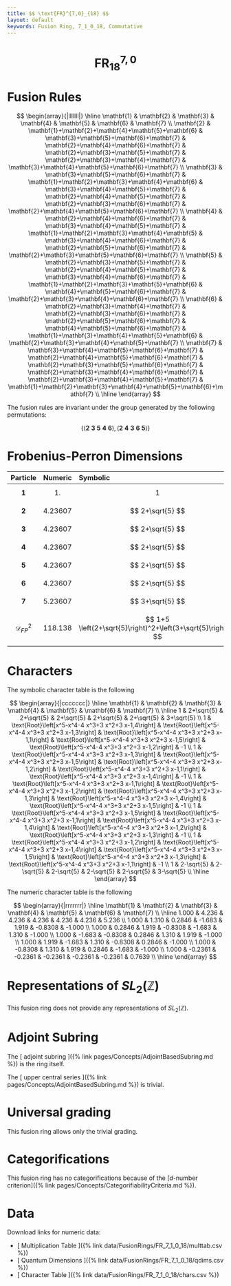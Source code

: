 ```yaml
---
title: $$ \text{FR}^{7,0}_{18} $$
layout: default
keywords: Fusion Ring, 7_1_0_18, Commutative
---
```

# $$ \text{FR}^{7,0}_{18} $$


# Fusion Rules

$$
\begin{array}{|lllllll|}
\hline
 \mathbf{1} & \mathbf{2} & \mathbf{3} & \mathbf{4} & \mathbf{5} & \mathbf{6} & \mathbf{7} \\
 \mathbf{2} & \mathbf{1}+\mathbf{2}+\mathbf{4}+\mathbf{5}+\mathbf{6} & \mathbf{3}+\mathbf{5}+\mathbf{6}+\mathbf{7} & \mathbf{2}+\mathbf{4}+\mathbf{6}+\mathbf{7} & \mathbf{2}+\mathbf{3}+\mathbf{5}+\mathbf{7} & \mathbf{2}+\mathbf{3}+\mathbf{4}+\mathbf{7} & \mathbf{3}+\mathbf{4}+\mathbf{5}+\mathbf{6}+\mathbf{7} \\
 \mathbf{3} & \mathbf{3}+\mathbf{5}+\mathbf{6}+\mathbf{7} & \mathbf{1}+\mathbf{2}+\mathbf{3}+\mathbf{4}+\mathbf{6} & \mathbf{3}+\mathbf{4}+\mathbf{5}+\mathbf{7} & \mathbf{2}+\mathbf{4}+\mathbf{5}+\mathbf{7} & \mathbf{2}+\mathbf{3}+\mathbf{6}+\mathbf{7} & \mathbf{2}+\mathbf{4}+\mathbf{5}+\mathbf{6}+\mathbf{7} \\
 \mathbf{4} & \mathbf{2}+\mathbf{4}+\mathbf{6}+\mathbf{7} & \mathbf{3}+\mathbf{4}+\mathbf{5}+\mathbf{7} & \mathbf{1}+\mathbf{2}+\mathbf{3}+\mathbf{4}+\mathbf{5} & \mathbf{3}+\mathbf{4}+\mathbf{6}+\mathbf{7} & \mathbf{2}+\mathbf{5}+\mathbf{6}+\mathbf{7} & \mathbf{2}+\mathbf{3}+\mathbf{5}+\mathbf{6}+\mathbf{7} \\
 \mathbf{5} & \mathbf{2}+\mathbf{3}+\mathbf{5}+\mathbf{7} & \mathbf{2}+\mathbf{4}+\mathbf{5}+\mathbf{7} & \mathbf{3}+\mathbf{4}+\mathbf{6}+\mathbf{7} & \mathbf{1}+\mathbf{2}+\mathbf{3}+\mathbf{5}+\mathbf{6} & \mathbf{4}+\mathbf{5}+\mathbf{6}+\mathbf{7} & \mathbf{2}+\mathbf{3}+\mathbf{4}+\mathbf{6}+\mathbf{7} \\
 \mathbf{6} & \mathbf{2}+\mathbf{3}+\mathbf{4}+\mathbf{7} & \mathbf{2}+\mathbf{3}+\mathbf{6}+\mathbf{7} & \mathbf{2}+\mathbf{5}+\mathbf{6}+\mathbf{7} & \mathbf{4}+\mathbf{5}+\mathbf{6}+\mathbf{7} & \mathbf{1}+\mathbf{3}+\mathbf{4}+\mathbf{5}+\mathbf{6} & \mathbf{2}+\mathbf{3}+\mathbf{4}+\mathbf{5}+\mathbf{7} \\
 \mathbf{7} & \mathbf{3}+\mathbf{4}+\mathbf{5}+\mathbf{6}+\mathbf{7} & \mathbf{2}+\mathbf{4}+\mathbf{5}+\mathbf{6}+\mathbf{7} & \mathbf{2}+\mathbf{3}+\mathbf{5}+\mathbf{6}+\mathbf{7} & \mathbf{2}+\mathbf{3}+\mathbf{4}+\mathbf{6}+\mathbf{7} & \mathbf{2}+\mathbf{3}+\mathbf{4}+\mathbf{5}+\mathbf{7} & \mathbf{1}+\mathbf{2}+\mathbf{3}+\mathbf{4}+\mathbf{5}+\mathbf{6}+\mathbf{7} \\
\hline
\end{array}
$$


The fusion rules are invariant under the group generated by the following permutations:

$$ \{(\mathbf{2} \  \mathbf{3} \  \mathbf{5} \  \mathbf{4} \  \mathbf{6}), (\mathbf{2} \  \mathbf{4} \  \mathbf{3} \  \mathbf{6} \  \mathbf{5})\} $$

# Frobenius-Perron Dimensions

| Particle | Numeric | Symbolic |
| :------ | :------ | :------ |
| $$ \mathbf{1} $$ | $$ 1. $$ | $$ 1 $$ |
| $$ \mathbf{2} $$ | $$ 4.23607 $$ | $$ 2+\sqrt{5} $$ |
| $$ \mathbf{3} $$ | $$ 4.23607 $$ | $$ 2+\sqrt{5} $$ |
| $$ \mathbf{4} $$ | $$ 4.23607 $$ | $$ 2+\sqrt{5} $$ |
| $$ \mathbf{5} $$ | $$ 4.23607 $$ | $$ 2+\sqrt{5} $$ |
| $$ \mathbf{6} $$ | $$ 4.23607 $$ | $$ 2+\sqrt{5} $$ |
| $$ \mathbf{7} $$ | $$ 5.23607 $$ | $$ 3+\sqrt{5} $$ |
| $$ \mathcal{D}_{FP}^2 $$ | $$ 118.138 $$ | $$ 1+5 \left(2+\sqrt{5}\right)^2+\left(3+\sqrt{5}\right)^2 $$ |

# Characters

The symbolic character table is the following

$$
\begin{array}{|ccccccc|}
\hline
 \mathbf{1} & \mathbf{2} & \mathbf{3} & \mathbf{4} & \mathbf{5} & \mathbf{6} & \mathbf{7} \\
\hline
 1 & 2+\sqrt{5} & 2+\sqrt{5} & 2+\sqrt{5} & 2+\sqrt{5} & 2+\sqrt{5} & 3+\sqrt{5} \\
 1 & \text{Root}\left[x^5-x^4-4 x^3+3 x^2+3 x-1,4\right] & \text{Root}\left[x^5-x^4-4 x^3+3 x^2+3 x-1,3\right] & \text{Root}\left[x^5-x^4-4 x^3+3 x^2+3 x-1,1\right] & \text{Root}\left[x^5-x^4-4 x^3+3 x^2+3 x-1,5\right] & \text{Root}\left[x^5-x^4-4 x^3+3 x^2+3 x-1,2\right] & -1 \\
 1 & \text{Root}\left[x^5-x^4-4 x^3+3 x^2+3 x-1,3\right] & \text{Root}\left[x^5-x^4-4 x^3+3 x^2+3 x-1,5\right] & \text{Root}\left[x^5-x^4-4 x^3+3 x^2+3 x-1,2\right] & \text{Root}\left[x^5-x^4-4 x^3+3 x^2+3 x-1,1\right] & \text{Root}\left[x^5-x^4-4 x^3+3 x^2+3 x-1,4\right] & -1 \\
 1 & \text{Root}\left[x^5-x^4-4 x^3+3 x^2+3 x-1,1\right] & \text{Root}\left[x^5-x^4-4 x^3+3 x^2+3 x-1,2\right] & \text{Root}\left[x^5-x^4-4 x^3+3 x^2+3 x-1,3\right] & \text{Root}\left[x^5-x^4-4 x^3+3 x^2+3 x-1,4\right] & \text{Root}\left[x^5-x^4-4 x^3+3 x^2+3 x-1,5\right] & -1 \\
 1 & \text{Root}\left[x^5-x^4-4 x^3+3 x^2+3 x-1,5\right] & \text{Root}\left[x^5-x^4-4 x^3+3 x^2+3 x-1,1\right] & \text{Root}\left[x^5-x^4-4 x^3+3 x^2+3 x-1,4\right] & \text{Root}\left[x^5-x^4-4 x^3+3 x^2+3 x-1,2\right] & \text{Root}\left[x^5-x^4-4 x^3+3 x^2+3 x-1,3\right] & -1 \\
 1 & \text{Root}\left[x^5-x^4-4 x^3+3 x^2+3 x-1,2\right] & \text{Root}\left[x^5-x^4-4 x^3+3 x^2+3 x-1,4\right] & \text{Root}\left[x^5-x^4-4 x^3+3 x^2+3 x-1,5\right] & \text{Root}\left[x^5-x^4-4 x^3+3 x^2+3 x-1,3\right] & \text{Root}\left[x^5-x^4-4 x^3+3 x^2+3 x-1,1\right] & -1 \\
 1 & 2-\sqrt{5} & 2-\sqrt{5} & 2-\sqrt{5} & 2-\sqrt{5} & 2-\sqrt{5} & 3-\sqrt{5} \\
\hline
\end{array}
$$

The numeric character table is the following

$$
\begin{array}{|rrrrrrr|}
\hline
 \mathbf{1} & \mathbf{2} & \mathbf{3} & \mathbf{4} & \mathbf{5} & \mathbf{6} & \mathbf{7} \\
\hline
 1.000 & 4.236 & 4.236 & 4.236 & 4.236 & 4.236 & 5.236 \\
 1.000 & 1.310 & 0.2846 & -1.683 & 1.919 & -0.8308 & -1.000 \\
 1.000 & 0.2846 & 1.919 & -0.8308 & -1.683 & 1.310 & -1.000 \\
 1.000 & -1.683 & -0.8308 & 0.2846 & 1.310 & 1.919 & -1.000 \\
 1.000 & 1.919 & -1.683 & 1.310 & -0.8308 & 0.2846 & -1.000 \\
 1.000 & -0.8308 & 1.310 & 1.919 & 0.2846 & -1.683 & -1.000 \\
 1.000 & -0.2361 & -0.2361 & -0.2361 & -0.2361 & -0.2361 & 0.7639 \\
\hline
\end{array}
$$

# Representations of $SL_2(\mathbb{Z})$

This fusion ring does not provide any representations of $SL_2(\mathbb{Z}).$

# Adjoint Subring

The [ adjoint subring ]({% link pages/Concepts/AdjointBasedSubring.md %}) is the ring itself.

The [ upper central series ]({% link pages/Concepts/AdjointBasedSubring.md %}) is trivial.

# Universal grading

This fusion ring allows only the trivial grading.

# Categorifications

This fusion ring has no  categorifications because of the [$d$-number criterion]({% link pages/Concepts/CategorifiabilityCriteria.md %}).

# Data

Download links for numeric data:

* [ Multiplication Table ]({% link data/FusionRings/FR_7_1_0_18/multtab.csv %})
* [ Quantum Dimensions ]({% link data/FusionRings/FR_7_1_0_18/qdims.csv %})
* [ Character Table ]({% link data/FusionRings/FR_7_1_0_18/chars.csv %})
